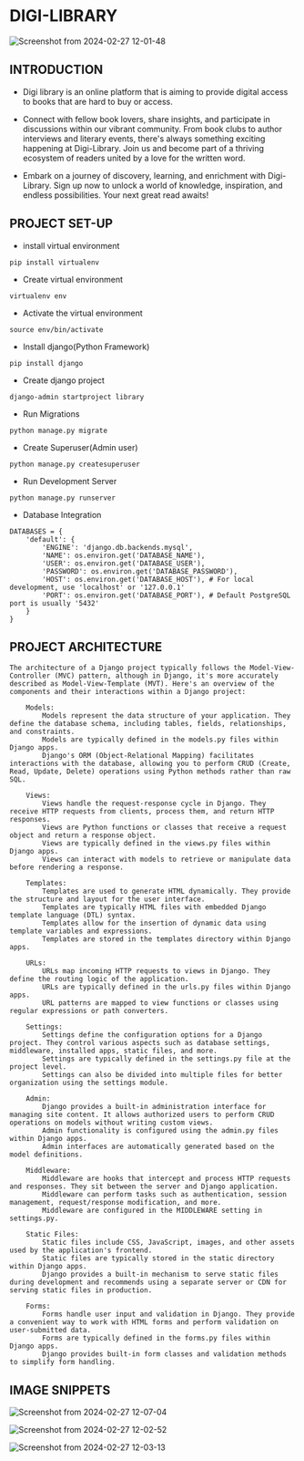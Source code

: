 # DIGI-LIBRARY
![Screenshot from 2024-02-27 12-01-48](https://github.com/Keith-koki77/Digi_Library/assets/122968859/a86b5e0b-2c33-4ce3-a971-4a3e31f7fff7)


## INTRODUCTION
* Digi library is an online platform that is aiming to provide digital access to books that are hard to buy or access.

* Connect with fellow book lovers, share insights, and participate in discussions within our vibrant community. From book clubs to author interviews and literary events, there's always something exciting happening at Digi-Library. Join us and become part of a thriving ecosystem of readers united by a love for the written word. 

* Embark on a journey of discovery, learning, and enrichment with Digi-Library. Sign up now to unlock a world of knowledge, inspiration, and endless possibilities. Your next great read awaits! 


## PROJECT SET-UP
* install virtual environment
```
pip install virtualenv
```

* Create virtual environment
```
virtualenv env
```

* Activate the virtual environment
```
source env/bin/activate
```

* Install django(Python Framework)
```
pip install django
```

* Create django project
```
django-admin startproject library
```

* Run Migrations
```
python manage.py migrate
```

* Create Superuser(Admin user)
```
python manage.py createsuperuser
```

* Run Development Server
```
python manage.py runserver
```

* Database Integration
```
DATABASES = {
    'default': {
        'ENGINE': 'django.db.backends.mysql',
        'NAME': os.environ.get('DATABASE_NAME'),
        'USER': os.environ.get('DATABASE_USER'),
        'PASSWORD': os.environ.get('DATABASE_PASSWORD'),
        'HOST': os.environ.get('DATABASE_HOST'), # For local development, use 'localhost' or '127.0.0.1'
        'PORT': os.environ.get('DATABASE_PORT'), # Default PostgreSQL port is usually '5432'
    }
}

```

## PROJECT ARCHITECTURE
```
The architecture of a Django project typically follows the Model-View-Controller (MVC) pattern, although in Django, it's more accurately described as Model-View-Template (MVT). Here's an overview of the components and their interactions within a Django project:

    Models:
        Models represent the data structure of your application. They define the database schema, including tables, fields, relationships, and constraints.
        Models are typically defined in the models.py files within Django apps.
        Django's ORM (Object-Relational Mapping) facilitates interactions with the database, allowing you to perform CRUD (Create, Read, Update, Delete) operations using Python methods rather than raw SQL.

    Views:
        Views handle the request-response cycle in Django. They receive HTTP requests from clients, process them, and return HTTP responses.
        Views are Python functions or classes that receive a request object and return a response object.
        Views are typically defined in the views.py files within Django apps.
        Views can interact with models to retrieve or manipulate data before rendering a response.

    Templates:
        Templates are used to generate HTML dynamically. They provide the structure and layout for the user interface.
        Templates are typically HTML files with embedded Django template language (DTL) syntax.
        Templates allow for the insertion of dynamic data using template variables and expressions.
        Templates are stored in the templates directory within Django apps.

    URLs:
        URLs map incoming HTTP requests to views in Django. They define the routing logic of the application.
        URLs are typically defined in the urls.py files within Django apps.
        URL patterns are mapped to view functions or classes using regular expressions or path converters.

    Settings:
        Settings define the configuration options for a Django project. They control various aspects such as database settings, middleware, installed apps, static files, and more.
        Settings are typically defined in the settings.py file at the project level.
        Settings can also be divided into multiple files for better organization using the settings module.

    Admin:
        Django provides a built-in administration interface for managing site content. It allows authorized users to perform CRUD operations on models without writing custom views.
        Admin functionality is configured using the admin.py files within Django apps.
        Admin interfaces are automatically generated based on the model definitions.

    Middleware:
        Middleware are hooks that intercept and process HTTP requests and responses. They sit between the server and Django application.
        Middleware can perform tasks such as authentication, session management, request/response modification, and more.
        Middleware are configured in the MIDDLEWARE setting in settings.py.

    Static Files:
        Static files include CSS, JavaScript, images, and other assets used by the application's frontend.
        Static files are typically stored in the static directory within Django apps.
        Django provides a built-in mechanism to serve static files during development and recommends using a separate server or CDN for serving static files in production.

    Forms:
        Forms handle user input and validation in Django. They provide a convenient way to work with HTML forms and perform validation on user-submitted data.
        Forms are typically defined in the forms.py files within Django apps.
        Django provides built-in form classes and validation methods to simplify form handling.

```
## IMAGE SNIPPETS

![Screenshot from 2024-02-27 12-07-04](https://github.com/Keith-koki77/Digi_Library/assets/122968859/8945b896-aabc-496e-8bda-80398b04f4f2)

![Screenshot from 2024-02-27 12-02-52](https://github.com/Keith-koki77/Digi_Library/assets/122968859/c92090a0-75aa-42d3-8821-4172d7b23bdc)

![Screenshot from 2024-02-27 12-03-13](https://github.com/Keith-koki77/Digi_Library/assets/122968859/24267f00-fcfa-4b50-ae79-a5a1a6f1aac0)





